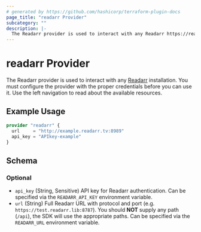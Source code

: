 ```yaml
---
# generated by https://github.com/hashicorp/terraform-plugin-docs
page_title: "readarr Provider"
subcategory: ""
description: |-
  The Readarr provider is used to interact with any Readarr https://readarr.com/ installation. You must configure the provider with the proper credentials before you can use it. Use the left navigation to read about the available resources.
---
```


# readarr Provider

The Readarr provider is used to interact with any [Readarr](https://readarr.com/) installation. You must configure the provider with the proper credentials before you can use it. Use the left navigation to read about the available resources.

## Example Usage

```terraform
provider "readarr" {
  url     = "http://example.readarr.tv:8989"
  api_key = "APIkey-example"
}
```

<!-- schema generated by tfplugindocs -->
## Schema

### Optional

- `api_key` (String, Sensitive) API key for Readarr authentication. Can be specified via the `READARR_API_KEY` environment variable.
- `url` (String) Full Readarr URL with protocol and port (e.g. `https://test.readarr.lib:8787`). You should **NOT** supply any path (`/api`), the SDK will use the appropriate paths. Can be specified via the `READARR_URL` environment variable.
